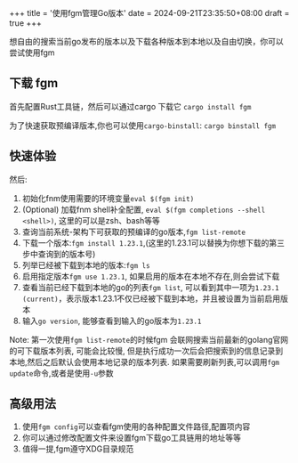 +++
title = '使用fgm管理Go版本'
date = 2024-09-21T23:35:50+08:00
draft = true
+++

想自由的搜索当前go发布的版本以及下载各种版本到本地以及自由切换，你可以尝试使用fgm

## 下载 fgm

首先配置Rust工具链，然后可以通过cargo 下载它 `cargo install fgm`

为了快速获取预编译版本,你也可以使用`cargo-binstall`: `cargo binstall fgm`

## 快速体验
然后:
1. 初始化fnm使用需要的环境变量`eval $(fgm init)`
2. (Optional) 加载fnm shell补全配置, `eval $(fgm completions --shell <shell>)`, 这里的<shell>可以是zsh、bash等等
3. 查询当前系统-架构下可获取的预编译的go版本,`fgm list-remote`
4. 下载一个版本:`fgm install 1.23.1`,(这里的1.23.1可以替换为你想下载的第三步中查询到的版本号)
5. 列举已经被下载到本地的版本:`fgm ls`
6. 启用指定版本`fgm use 1.23.1`, 如果启用的版本在本地不存在,则会尝试下载
7. 查看当前已经下载到本地的go的列表`fgm list`, 可以看到其中一项为`1.23.1 (current)`，表示版本1.23.1不仅已经被下载到本地，并且被设置为当前启用版本
8. 输入`go version`, 能够查看到输入的go版本为`1.23.1`

Note: 第一次使用`fgm list-remote`的时候fgm 会联网搜索当前最新的golang官网的可下载版本列表, 可能会比较慢, 但是执行成功一次后会把搜索到的信息记录到本地,然后之后默认会使用本地记录的版本列表. 如果需要刷新列表,可以调用`fgm update`命令,或者是使用`-u`参数

## 高级用法

1. 使用`fgm config`可以查看fgm使用的各种配置文件路径,配置项内容
2. 你可以通过修改配置文件来设置fgm下载go工具链用的地址等等
3. 值得一提,fgm遵守XDG目录规范